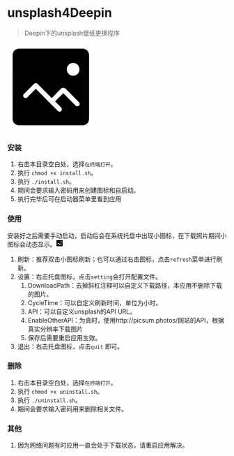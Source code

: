 # unsplash4Deepin
>  Deepin下的unsplash壁纸更换程序


![Logo](https://github.com/shansb/unsplash4Deepin/blob/master/unsplash4Deepin/src/resource/Taskbar.png?raw=true)


### 安装

1. 右击本目录空白处，选择`在终端打开`。
2. 执行 `chmod +x install.sh`。
3. 执行 `./install.sh`。
4. 期间会要求输入密码用来创建图标和自启动。
5. 执行完毕后可在启动器菜单里看到应用

### 使用

安装好之后需要手动启动，启动后会在系统托盘中出现小图标，在下载照片期间小图标会动态显示。![trayIcon](https://github.com/shansb/unsplash4Deepin/blob/master/unsplash4Deepin/src/resource/TrayIcon.gif?raw=true)

1. 刷新：推荐双击小图标刷新；也可以通过右击图标，点击`refresh`菜单进行刷新。
2. 设置：右击托盘图标，点击`setting`会打开配置文件。
   1. DownloadPath：去掉斜杠注释可以自定义下载路径，本应用不删除下载的图片。
   2. CycleTime：可以自定义刷新时间，单位为小时。
   3. API：可以自定义unsplash的API URL。
   4. EnableOtherAPI：为真时，使用http://picsum.photos/网站的API，根据真实分辨率下载图片
   5. 保存后需要重启应用生效。
3. 退出：右击托盘图标，点击`quit` 即可。

### 删除

1. 右击本目录空白处，选择`在终端打开`。
2. 执行 `chmod +x uninstall.sh`。
3. 执行 `./uninstall.sh`。
4. 期间会要求输入密码用来删除相关文件。

### 其他

1. 因为网络问题有时应用一直会处于下载状态，请重启应用解决。